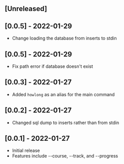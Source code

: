 ## [Unreleased]

## [0.0.5] - 2022-01-29

- Change loading the database from inserts to stdin

## [0.0.5] - 2022-01-29

- Fix path error if database doesn't exist

## [0.0.3] - 2022-01-27

- Added `howlong` as an alias for the main command

## [0.0.2] - 2022-01-27

- Changed sql dump to inserts rather than from stdin

## [0.0.1] - 2022-01-27

- Initial release
- Features include --course, --track, and --progress
